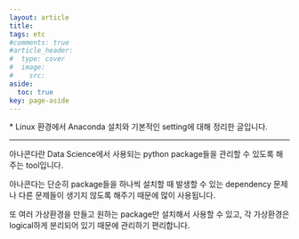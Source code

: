 ```yaml
---
layout: article
title:
tags: etc
#comments: true
#article_header:
#  type: cover
#  image:
#    src:
aside:
  toc: true
key: page-aside
---
```


  \* Linux 환경에서 Anaconda 설치와 기본적인 setting에 대해 정리한 글입니다.  

  --------------------------------------------------------------------------------------


아나콘다란 Data Science에서 사용되는 python package들을 관리할 수 있도록 해주는 tool입니다.  

아나콘다는 단순히 package들을 하나씩 설치할 때 발생할 수 있는 dependency 문제나 다른 문제들이 생기지 않도록 해주기 때문에 많이 사용됩니다.

또 여러 가상환경을 만들고 원하는 package만 설치해서 사용할 수 있고,
각 가상환경은 logical하게 분리되어 있기 때문에 관리하기 편리합니다.
